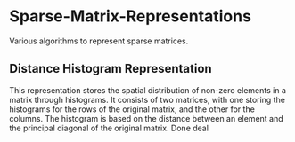 # Sparse-Matrix-Representations
Various algorithms to represent sparse matrices.

## Distance Histogram Representation
This representation stores the spatial distribution of non-zero elements in a matrix through histograms. It consists of two matrices, with one storing the histograms for the rows of the original matrix, and the other for the columns. The histogram is based on the distance between an element and the principal diagonal of the original matrix. Done deal
